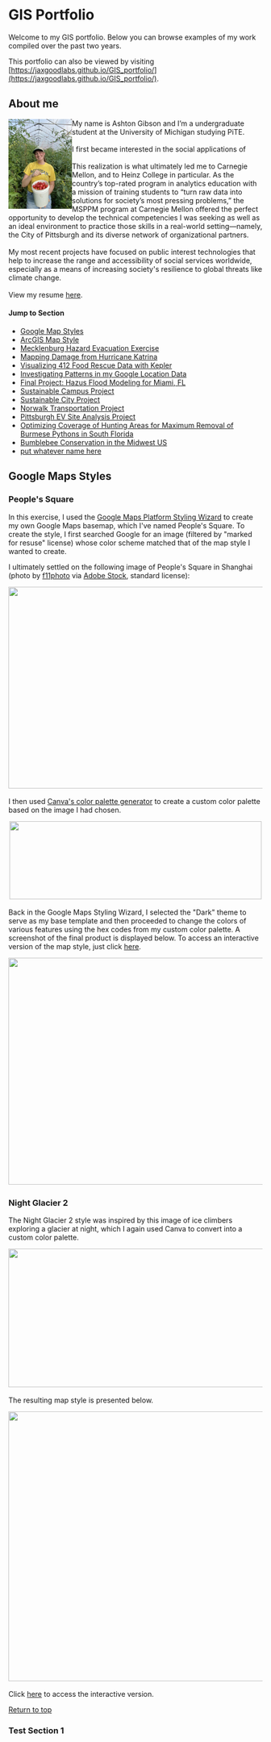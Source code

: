 # GIS Portfolio
Welcome to my GIS portfolio. Below you can browse examples of my work compiled over the past two years. 

This portfolio can also be viewed by visiting [https://jaxgoodlabs.github.io/GIS_portfolio/](https://jaxgoodlabs.github.io/GIS_portfolio/). 

## About me 
<img align="left" width="25%" height="25%" src="assets/images/about-me.jpeg">
My name is Ashton Gibson and I’m a undergraduate student at the University of Michigan studying PiTE. <br />
<br />
I first became interested in the social applications of <br />
<br />
This realization is what ultimately led me to Carnegie Mellon, and to Heinz College in particular. As the country’s top-rated program in analytics education with a mission of training students to “turn raw data into solutions for society’s most pressing problems,” the MSPPM program at Carnegie Mellon offered the perfect opportunity to develop the technical competencies I was seeking as well as an ideal environment to practice those skills in a real-world setting—namely, the City of Pittsburgh and its diverse network of organizational partners.<br />
<br />
My most recent projects have focused on public interest technologies that help to increase the range and accessibility of social services worldwide, especially as a means of increasing society's resilience to global threats like climate change.<br />
<br />
View my resume 
<a href="./assets/resume/Gibson,Ashton_UMich_Resume.pdf">here</a>.

#### Jump to Section
- [Google Map Styles](#google-maps-styles) 
- [ArcGIS Map Style](#arcgis-map-style-plant-growing-in-the-desert) 
- [Mecklenburg Hazard Evacuation Exercise](#mecklenburg-hazard-evacuation-exercise)
- [Mapping Damage from Hurricane Katrina](#mapping-damage-from-hurricane-katrina) 
- [Visualizing 412 Food Rescue Data with Kepler](#visualizing-412-food-rescue-data-with-kepler) 
- [Investigating Patterns in my Google Location Data](#investigating-patterns-in-my-google-location-data) 
- [Final Project: Hazus Flood Modeling for Miami, FL](#final-project-hazus-flood-modeling-for-miami-fl)
- [Sustainable Campus Project](#sustainable-campus-project) 
- [Sustainable City Project](#sustainable-city-project) 
- [Norwalk Transportation Project](#norwalk-transportation-project)
- [Pittsburgh EV Site Analysis Project](#pittsburgh-electric-vehicle-site-analysis) 
- [Optimizing Coverage of Hunting Areas for Maximum Removal of Burmese Pythons in South Florida](#optimizing-coverage-of-hunting-areas-for-maximum-removal-of-burmese-pythons-in-south-florida) 
- [Bumblebee Conservation in the Midwest US](#bumblebee-conservation-in-the-midwest-us)
- [put whatever name here](#test-section-1)

## Google Maps Styles

### People's Square
In this exercise, I used the [Google Maps Platform Styling Wizard](https://mapstyle.withgoogle.com/) to create my own Google Maps basemap, which I've named People's Square. To create the style, I first searched Google for an image (filtered by "marked for resuse" license) whose color scheme matched that of the map style I wanted to create. 

I ultimately settled on the following image of People's Square in Shanghai (photo by [f11photo](https://stock.adobe.com/contributor/201898682/f11photo?load_type=author&prev_url=detail) via [Adobe Stock](https://stock.adobe.com/), standard license):

<p align="center">
<img width="600" height="400" src="https://user-images.githubusercontent.com/32546509/77230702-6302f680-6b6c-11ea-93ce-bf99898ecf31.jpg">
</p>

I then used [Canva's color palette generator](https://www.canva.com/colors/color-palette-generator/) to create a custom color palette based on the image I had chosen. 

<p align="center">
<img width="500" height="155" src="https://user-images.githubusercontent.com/32546509/77231010-92b2fe00-6b6e-11ea-9bac-d2ba32425c89.jpg">
</p>

Back in the Google Maps Styling Wizard, I selected the "Dark" theme to serve as my base template and then proceeded to change the colors of various features using the hex codes from my custom color palette. A screenshot of the final product is displayed below. To access an interactive version of the map style, just click [here](https://jaxgoodlabs.github.io/GIS_portfolio/peoples-square.html).

<p align="center">
<img width="800" height="450" src="https://user-images.githubusercontent.com/32546509/77235533-cc92fd00-6b8c-11ea-89fa-86e10101dde3.JPG">
</p>

### Night Glacier 2
The Night Glacier 2 style was inspired by this image of ice climbers exploring a glacier at night, which I again used Canva to convert into a custom color palette.

<p align="center">
<img width="810" height="275" src="https://user-images.githubusercontent.com/32546509/77257394-5654d000-6c4a-11ea-92b0-7d8fbb566671.JPG">
</p>

The resulting map style is presented below.

<p align="center">
<img width="800" height="535" src="https://user-images.githubusercontent.com/32546509/77254553-171d8380-6c38-11ea-8b6e-5a2ab281bcba.JPG">
</p>

Click [here](https://jaxgoodlabs.github.io/GIS_portfolio/night-glacier-2.html) to access the interactive version.

[Return to top](#jump-to-section)

### Test Section 1